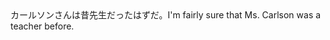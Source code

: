 <tr><td>カールソンさんは昔先生だったはずだ。<td><tr><tr><td>I'm fairly sure that Ms. Carlson was a teacher before.<td><tr></table>

